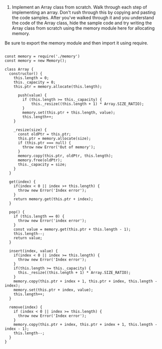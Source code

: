 1. Implement an Array class from scratch.
Walk through each step of implementing an array. Don't rush through this by copying and pasting the code samples. After you've walked through it and you understand the code of the Array class, hide the sample code and try writing the Array class from scratch using the memory module here for allocating memory.

Be sure to export the memory module and then import it using require.

````

const memory = require('./memory')
const memory = new Memory();

class Array {
  constructor() {
    this.length = 0;
    this._capacity = 0;
    this.ptr = memory.allocate(this.length);
    
      push(value) {
        if (this.length >= this._capacity) {
            this._resize((this.length + 1) * Array.SIZE_RATIO);
        }
        memory.set(this.ptr + this.length, value);
        this.length++;
    }
    
    _resize(size) {
      const oldPtr = this.ptr;
      this.ptr = memory.allocate(size);
      if (this.ptr === null) {
        throw new Error('Out of memory');
      }
      memory.copy(this.ptr, oldPtr, this.length);
      memory.free(oldPtr);
      this._capacity = size;
    }
  }
  
  get(index) {
    if(index < 0 || index >+ this.length) {
      throw new Error('Index error');
    }
    return memory.get(this.ptr + index);
  }
  
  pop() {
    if (this.length == 0) {
      throw new Error('index error');
    }
    const value = memory.get(this.ptr + this.length - 1);
    this.length--;
    return value;
  }
  
  insert(index, value) {
    if(index < 0 || index >= this.length) {
      throw new Error('Index error');
    }
    if(this.length >= this._capacity) {
      this._resize((this.length + 1) * Array.SIZE_RATIO);
    }
    memory.copy(this.ptr + index + 1, this.ptr + index, this.length - index);
    memory.set(this.ptr + index, value);
    this.length++;
  }
  
  remove(index) {
    if (index < 0 || index >= this.length) {
      throw new Error('Index error');
    }
    memory.copy(this.ptr + index, this.ptr + index + 1, this.length - index - 1);
    this.length--;
  }
}
````
